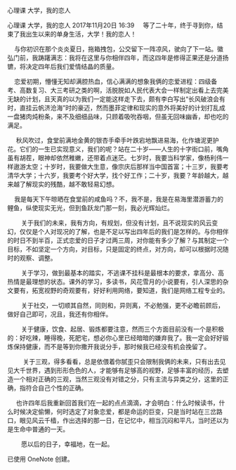 心理课 大学，我的恋人

心理课  大学，我的恋人
2017年11月20日
16:39
     等了二十年，终于寻到你，结束了我出生以来的单身生活，大学！我的恋人！

     与你初识在那个炎炎夏日，拖箱拽包，公交留下一阵凉风，驶向了下一站。徽弘门前，我踌躇满志：我将在这里与你相伴四年，而这四年是修得正果还是分道扬镳，将决定四年后我们爱情结晶的质量。

     恋爱初期，懵懂无知却满腔热血，信心满满的想象我俩的恋爱进程：四级备考、高数复习、大三考研之类的啊，活脱脱如人民代表大会一样制定出看上去完美无缺的计划，且天真的以为我们一定能这样走下去，颇有李白写出“长风破浪会有时，直挂云帆济沧海”时的豪迈，然而墨菲定律和现实的意外将美好的计划打乱成一盘猪肉炖粉条，来不及细细品味，只顾着吸吮吞咽，但虽无回味幽香，却也吃的满足。

      秋风吹过，食堂前满地金黄的银杏手牵手叶跌宕地飘进易海，化作塘泥更护花。它们的一生已实现意义，我们的呢？站在二十岁——人生的十字街口前，嘴角虽有胡茬，眼神却依然稚嫩，还带着点迷茫。七岁时，我要当科学家，像杨利伟一样遨游太空；十岁时，我要做大生意，像宗庆后那样当中国首富；十三岁，我要考清华大学；十六岁，我要考个好大学，找个好工作；二十岁，我要？年龄越大，越来越了解现实的残酷，越不敢轻易幻想。

     我是每天下午晾晒在食堂前的咸鱼吗？不，我不是，我是在易海里潜游蓄力的鲤鱼，纵使现实无光，但到鱼跃龙门那一刻，我必光辉灿烂。

         关于我们的未来，我有方向，有规划，但没有计划，且不说现实的风云变幻，仅仅是个人对现况的了解，也是不足以写出四年后的我们是怎样的。与你相伴的时日不到半百，正式恋爱的日子才过两三周，对你能有多少了解？与其制定一个目标，不如坚定一个方向，对目标，只是固定的终点，对方向，却可以根据时况随时的观察、调整。

         关于学习，做到最基本的踏实，不逃课不挂科是最根本的要求，拿高分、高热情是最理想的状态。课外的学习，多读书，风花雪月的小说要有，引人深思的杂文要有，拓宽视野的奇观要有，好好利用网络，要知道，我们是网络工程专业的。

         关于社交，一切顺其自然，同则和，异则离，不必勉强，更不必瞻前顾后，做好自己即可，况且，我还有你相伴。

         关于健康，饮食、起居、锻炼都要注意，然而三个方面目前没有一个是积极的：好吃辣，睡得晚，死肥宅，想必你心里已经暗暗的嫌弃我了。我一定会好好锻炼保持健康，而不是等到你撒开我说分手，那时候我已经没有机会挽留了。

          关于三观，得多看看，总是依偎着你腻歪只会限制我俩的未来，只有出去见见大千世界，遇到形形色色的人，才能够有足够高的视野，足够丰富的经历，去塑造一个相对正确的三观，当然三观没有对错之分，只有主流与异类之分，这里的正确，指符合自己个性的正确。

      也许四年后我重新回首我们在一起的点点滴滴，才会明白：什么时候读书，什么时候决定偷懒，何时选定了对象恋爱，都是命运的巨变，只是当时站在三岔路口，眼见风云千樯，作出选择的那一日，在记忆中，相当沉闷和平凡，当时还以为是生命中普通的一天。

         愿以后的日子，幸福地，在一起。

已使用 OneNote 创建。